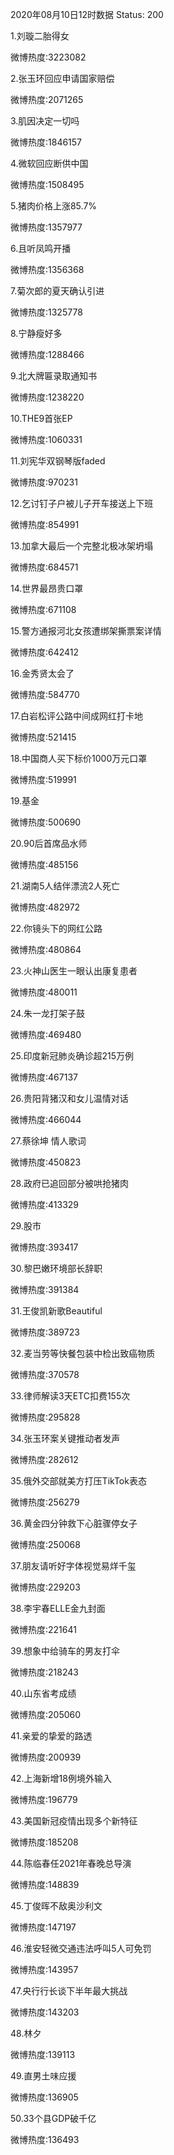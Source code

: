 2020年08月10日12时数据
Status: 200

1.刘璇二胎得女

微博热度:3223082

2.张玉环回应申请国家赔偿

微博热度:2071265

3.肌因决定一切吗

微博热度:1846157

4.微软回应断供中国

微博热度:1508495

5.猪肉价格上涨85.7%

微博热度:1357977

6.且听凤鸣开播

微博热度:1356368

7.菊次郎的夏天确认引进

微博热度:1325778

8.宁静瘦好多

微博热度:1288466

9.北大牌匾录取通知书

微博热度:1238220

10.THE9首张EP

微博热度:1060331

11.刘宪华双钢琴版faded

微博热度:970231

12.乞讨钉子户被儿子开车接送上下班

微博热度:854991

13.加拿大最后一个完整北极冰架坍塌

微博热度:684571

14.世界最昂贵口罩

微博热度:671108

15.警方通报河北女孩遭绑架撕票案详情

微博热度:642412

16.金秀贤太会了

微博热度:584770

17.白岩松评公路中间成网红打卡地

微博热度:521415

18.中国商人买下标价1000万元口罩

微博热度:519991

19.基金

微博热度:500690

20.90后首席品水师

微博热度:485156

21.湖南5人结伴漂流2人死亡

微博热度:482972

22.你镜头下的网红公路

微博热度:480864

23.火神山医生一眼认出康复患者

微博热度:480011

24.朱一龙打架子鼓

微博热度:469480

25.印度新冠肺炎确诊超215万例

微博热度:467137

26.贵阳背猪汉和女儿温情对话

微博热度:466044

27.蔡徐坤 情人歌词

微博热度:450823

28.政府已追回部分被哄抢猪肉

微博热度:413329

29.股市

微博热度:393417

30.黎巴嫩环境部长辞职

微博热度:391384

31.王俊凯新歌Beautiful

微博热度:389723

32.麦当劳等快餐包装中检出致癌物质

微博热度:370578

33.律师解读3天ETC扣费155次

微博热度:295828

34.张玉环案关键推动者发声

微博热度:282612

35.俄外交部就美方打压TikTok表态

微博热度:256279

36.黄金四分钟救下心脏骤停女子

微博热度:250068

37.朋友请听好字体视觉易烊千玺

微博热度:229203

38.李宇春ELLE金九封面

微博热度:221641

39.想象中给骑车的男友打伞

微博热度:218243

40.山东省考成绩

微博热度:205060

41.亲爱的挚爱的路透

微博热度:200939

42.上海新增18例境外输入

微博热度:196779

43.美国新冠疫情出现多个新特征

微博热度:185208

44.陈临春任2021年春晚总导演

微博热度:148839

45.丁俊晖不敌奥沙利文

微博热度:147197

46.淮安轻微交通违法呼叫5人可免罚

微博热度:143957

47.央行行长谈下半年最大挑战

微博热度:143203

48.林夕

微博热度:139113

49.直男土味应援

微博热度:136905

50.33个县GDP破千亿

微博热度:136493

